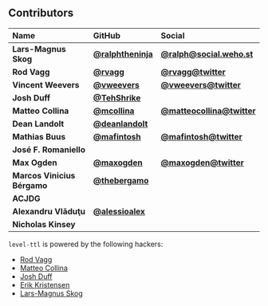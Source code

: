 ## Contributors

| Name                        | GitHub                                                 | Social                                                          |
| :-------------------------- | :----------------------------------------------------- | :-------------------------------------------------------------- |
| **Lars-Magnus Skog**        | [**@ralphtheninja**](https://github.com/ralphtheninja) | [**@ralph@social.weho.st**](https://social.weho.st/@ralph)      |
| **Rod Vagg**                | [**@rvagg**](https://github.com/rvagg)                 | [**@rvagg@twitter**](https://twitter.com/rvagg)                 |
| **Vincent Weevers**         | [**@vweevers**](https://github.com/vweevers)           | [**@vweevers@twitter**](https://twitter.com/vweevers)           |
| **Josh Duff**               | [**@TehShrike**](https://github.com/TehShrike)         |                                                                 |
| **Matteo Collina**          | [**@mcollina**](https://github.com/mcollina)           | [**@matteocollina@twitter**](https://twitter.com/matteocollina) |
| **Dean Landolt**            | [**@deanlandolt**](https://github.com/deanlandolt)     |                                                                 |
| **Mathias Buus**            | [**@mafintosh**](https://github.com/mafintosh)         | [**@mafintosh@twitter**](https://twitter.com/mafintosh)         |
| **José F. Romaniello**     |                                                        |                                                                 |
| **Max Ogden**               | [**@maxogden**](https://github.com/maxogden)           | [**@maxogden@twitter**](https://twitter.com/maxogden)           |
| **Marcos Vinicius Bérgamo** | [**@thebergamo**](https://github.com/thebergamo)       |                                                                 |
| **ACJDG**                   |                                                        |                                                                 |
| **Alexandru Vlăduţu**       | [**@alessioalex**](https://github.com/alessioalex)     |                                                                 |
| **Nicholas Kinsey**         |                                                        |                                                                 |

`level-ttl` is powered by the following hackers:

- [Rod Vagg](https://github.com/rvagg)
- [Matteo Collina](https://github.com/mcollina)
- [Josh Duff](https://github.com/TehShrike)
- [Erik Kristensen](https://github.com/ekristen)
- [Lars-Magnus Skog](https://github.com/ralphtheninja)
